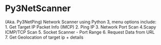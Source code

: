 # Py3NetScanner
(Aka. Py3NetPing) Network Scanner using Python 3, menu options include: 1. Get Target IP Packet Info (IMCP) 2. Ping IP 3. Network Port Scan 4.Scapy ICMP/TCP Scan 5. Socket Scanner - Port Range 6. Request Data from URL 7. Get Geolocation of target ip + details
